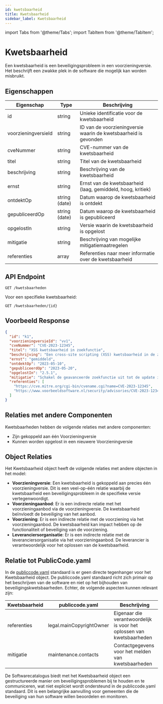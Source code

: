 ```yaml
---
id: kwetsbaarheid
title: Kwetsbaarheid
sidebar_label: Kwetsbaarheid
---
```


import Tabs from '@theme/Tabs';
import TabItem from '@theme/TabItem';

# Kwetsbaarheid

Een kwetsbaarheid is een beveiligingsprobleem in een voorzieningversie. Het beschrijft een zwakke plek in de software die mogelijk kan worden misbruikt.

## Eigenschappen

| Eigenschap | Type | Beschrijving |
|------------|------|-------------|
| id | string | Unieke identificatie voor de kwetsbaarheid |
| voorzieningversieId | string | ID van de voorzieningversie waarin de kwetsbaarheid is gevonden |
| cveNummer | string | CVE-nummer van de kwetsbaarheid |
| titel | string | Titel van de kwetsbaarheid |
| beschrijving | string | Beschrijving van de kwetsbaarheid |
| ernst | string | Ernst van de kwetsbaarheid (laag, gemiddeld, hoog, kritiek) |
| ontdektOp | string (date) | Datum waarop de kwetsbaarheid is ontdekt |
| gepubliceerdOp | string (date) | Datum waarop de kwetsbaarheid is gepubliceerd |
| opgelostIn | string | Versie waarin de kwetsbaarheid is opgelost |
| mitigatie | string | Beschrijving van mogelijke mitigatiemaatregelen |
| referenties | array | Referenties naar meer informatie over de kwetsbaarheid |

## API Endpoint

```
GET /kwetsbaarheden
```

Voor een specifieke kwetsbaarheid:

```
GET /kwetsbaarheden/{id}
```

## Voorbeeld Response

```json
{
  "id": "k1",
  "voorzieningversieId": "vv1",
  "cveNummer": "CVE-2023-12345",
  "titel": "XSS kwetsbaarheid in zoekfunctie",
  "beschrijving": "Een cross-site scripting (XSS) kwetsbaarheid in de zoekfunctie maakt het mogelijk voor aanvallers om kwaadaardige scripts in te voegen.",
  "ernst": "gemiddeld",
  "ontdektOp": "2023-05-10",
  "gepubliceerdOp": "2023-05-20",
  "opgelostIn": "2.5.1",
  "mitigatie": "Schakel de geavanceerde zoekfunctie uit tot de update is geïnstalleerd.",
  "referenties": [
    "https://cve.mitre.org/cgi-bin/cvename.cgi?name=CVE-2023-12345",
    "https://www.voorbeeldsoftware.nl/security/advisories/CVE-2023-12345"
  ]
}
```

## Relaties met andere Componenten

Kwetsbaarheden hebben de volgende relaties met andere componenten:

- Zijn gekoppeld aan één Voorzieningversie
- Kunnen worden opgelost in een nieuwere Voorzieningversie

## Object Relaties

Het Kwetsbaarheid object heeft de volgende relaties met andere objecten in het model:

- **Voorzieningversie**: Een kwetsbaarheid is gekoppeld aan precies één voorzieningversie. Dit is een veel-op-één relatie waarbij de kwetsbaarheid een beveiligingsprobleem in de specifieke versie vertegenwoordigt.
- **Voorzieningaanbod**: Er is een indirecte relatie met het voorzieningaanbod via de voorzieningversie. De kwetsbaarheid beïnvloedt de beveiliging van het aanbod.
- **Voorziening**: Er is een indirecte relatie met de voorziening via het voorzieningaanbod. De kwetsbaarheid kan impact hebben op de functionaliteit of beveiliging van de voorziening.
- **Leveranciersorganisatie**: Er is een indirecte relatie met de leveranciersorganisatie via het voorzieningaanbod. De leverancier is verantwoordelijk voor het oplossen van de kwetsbaarheid.

## Relatie tot PublicCode.yaml

In de [publiccode.yaml](https://github.com/publiccodeyml/publiccode.yaml) standaard is er geen directe tegenhanger voor het Kwetsbaarheid object. De publiccode.yaml standaard richt zich primair op het beschrijven van de software en niet op het bijhouden van beveiligingskwetsbaarheden. Echter, de volgende aspecten kunnen relevant zijn:

| Kwetsbaarheid | publiccode.yaml | Beschrijving |
|---------------|-----------------|--------------|
| referenties | legal.mainCopyrightOwner | Eigenaar die verantwoordelijk is voor het oplossen van kwetsbaarheden |
| mitigatie | maintenance.contacts | Contactgegevens voor het melden van kwetsbaarheden |

De Softwarecatalogus biedt met het Kwetsbaarheid object een gestructureerde manier om beveiligingsproblemen bij te houden en te communiceren, wat niet expliciet wordt ondersteund in de publiccode.yaml standaard. Dit is een belangrijke aanvulling voor gemeenten die de beveiliging van hun software willen beoordelen en monitoren. 